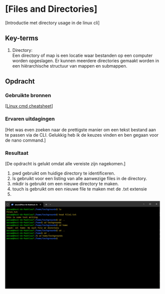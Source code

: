 # [Files and Directories]  
[Introductie met directory usage in de linux cli]

## Key-terms  
1.  Directory:   
Een directory of map is een locatie waar bestanden op een computer worden opgeslagen. Er kunnen meerdere directories gemaakt worden in een hiërarchische structuur van mappen en submappen.

## Opdracht
### Gebruikte bronnen  
[[Linux cmd cheatsheet](https://cheatography.com/davechild/cheat-sheets/linux-command-line/)]

### Ervaren uitdagingen  
[Het was even zoeken naar de prettigste manier om een tekst bestand aan te passen via de CLI. Gelukkig heb ik de keuzes vinden en ben gegaan voor de nano command.]

### Resultaat  
[De opdracht is gelukt omdat alle vereiste zijn nagekomen.]  
1.  pwd gebruikt om huidige directory te identificeren.  
2.  ls gebruikt voor een listing van alle aanwezige files in de directory. 
3.  mkdir is gebruikt om een nieuwe directory te maken.
4.  touch is gebruikt om een nieuwe file te maken met de .txt extensie
5.  
![Schermafbeelding](/00_includes/Week-1-img/files%26directories.png)